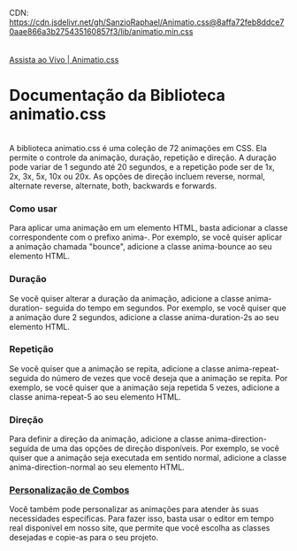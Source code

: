 CDN: https://cdn.jsdelivr.net/gh/SanzioRaphael/Animatio.css@8affa72feb8ddce70aae866a3b275435160857f3/lib/animatio.min.css
</br></br>
</br>
<a href="https://sanzioraphael.github.io/Animatio.css/">Assista ao Vivo | Animatio.css</a>
</br>
<h1>Documentação da Biblioteca animatio.css</h1></br>
A biblioteca animatio.css é uma coleção de 72 animações em CSS. Ela permite o controle da animação, duração, repetição e direção. A duração pode variar de 1 segundo até 20 segundos, e a repetição pode ser de 1x, 2x, 3x, 5x, 10x ou 20x. As opções de direção incluem reverse, normal, alternate reverse, alternate, both, backwards e forwards.

<h3>Como usar</h3>
Para aplicar uma animação em um elemento HTML, basta adicionar a classe correspondente com o prefixo anima-. Por exemplo, se você quiser aplicar a animação chamada "bounce", adicione a classe anima-bounce ao seu elemento HTML.

<h3>Duração</h3>
Se você quiser alterar a duração da animação, adicione a classe anima-duration- seguida do tempo em segundos. Por exemplo, se você quiser que a animação dure 2 segundos, adicione a classe anima-duration-2s ao seu elemento HTML.

<h3>Repetição</h3>
Se você quiser que a animação se repita, adicione a classe anima-repeat- seguida do número de vezes que você deseja que a animação se repita. Por exemplo, se você quiser que a animação seja repetida 5 vezes, adicione a classe anima-repeat-5 ao seu elemento HTML.

<h3>Direção</h3>
Para definir a direção da animação, adicione a classe anima-direction- seguida de uma das opções de direção disponíveis. Por exemplo, se você quiser que a animação seja executada em sentido normal, adicione a classe anima-direction-normal ao seu elemento HTML.

<h3><a href="https://sanzioraphael.github.io/Animatio.css/">Personalização de Combos</a></h3>
Você também pode personalizar as animações para atender às suas necessidades específicas. Para fazer isso, basta usar o editor em tempo real disponível em nosso site, que permite que você escolha as classes desejadas e copie-as para o seu projeto.

